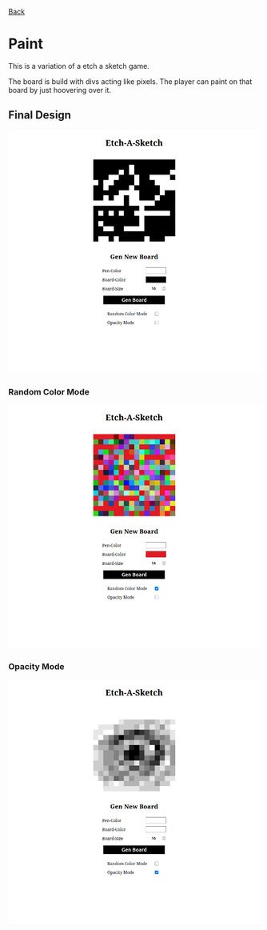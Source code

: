 [Back](../../README.md)
# Paint
This is a variation of a etch a sketch game.

The board is build with divs acting like pixels.
The player can paint on that board by just hoovering over it.

## Final Design
![etch-a-sketch-example](./examples/sketch-final.png)
### Random Color Mode
![etch-a-sketch-example random color mode](./examples/random-color-mode.png)
### Opacity Mode
![etch-a-sketch-example opacity mode](./examples/opacity-mode.png)

